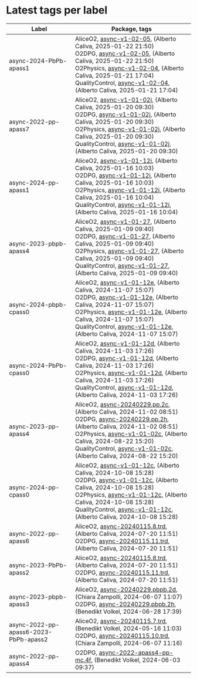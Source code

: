 # Latest tags per label

| Label | Package, tags |
| --- | --- |
| async-2024-PbPb-apass1 | AliceO2, [async-v1-02-05](https://github.com/AliceO2Group/AliceO2/tree/async-v1-02-05), (Alberto Caliva, 2025-01-22 21:50)<br>O2DPG, [async-v1-02-05](https://github.com/AliceO2Group/O2DPG/tree/async-v1-02-05), (Alberto Caliva, 2025-01-22 21:50)<br>O2Physics, [async-v1-02-04](https://github.com/AliceO2Group/O2Physics/tree/async-v1-02-04), (Alberto Caliva, 2025-01-21 17:04)<br>QualityControl, [async-v1-02-04](https://github.com/AliceO2Group/QualityControl/tree/async-v1-02-04), (Alberto Caliva, 2025-01-21 17:04) |
| async-2022-pp-apass7 | AliceO2, [async-v1-01-02j](https://github.com/AliceO2Group/AliceO2/tree/async-v1-01-02j), (Alberto Caliva, 2025-01-20 09:30)<br>O2DPG, [async-v1-01-02j](https://github.com/AliceO2Group/O2DPG/tree/async-v1-01-02j), (Alberto Caliva, 2025-01-20 09:30)<br>O2Physics, [async-v1-01-02j](https://github.com/AliceO2Group/O2Physics/tree/async-v1-01-02j), (Alberto Caliva, 2025-01-20 09:30)<br>QualityControl, [async-v1-01-02j](https://github.com/AliceO2Group/QualityControl/tree/async-v1-01-02j), (Alberto Caliva, 2025-01-20 09:30) |
| async-2024-pp-apass1 | AliceO2, [async-v1-01-12i](https://github.com/AliceO2Group/AliceO2/tree/async-v1-01-12i), (Alberto Caliva, 2025-01-16 10:03)<br>O2DPG, [async-v1-01-12i](https://github.com/AliceO2Group/O2DPG/tree/async-v1-01-12i), (Alberto Caliva, 2025-01-16 10:03)<br>O2Physics, [async-v1-01-12i](https://github.com/AliceO2Group/O2Physics/tree/async-v1-01-12i), (Alberto Caliva, 2025-01-16 10:04)<br>QualityControl, [async-v1-01-12i](https://github.com/AliceO2Group/QualityControl/tree/async-v1-01-12i), (Alberto Caliva, 2025-01-16 10:04) |
| async-2023-pbpb-apass4 | AliceO2, [async-v1-01-27](https://github.com/AliceO2Group/AliceO2/tree/async-v1-01-27), (Alberto Caliva, 2025-01-09 09:40)<br>O2DPG, [async-v1-01-27](https://github.com/AliceO2Group/O2DPG/tree/async-v1-01-27), (Alberto Caliva, 2025-01-09 09:40)<br>O2Physics, [async-v1-01-27](https://github.com/AliceO2Group/O2Physics/tree/async-v1-01-27), (Alberto Caliva, 2025-01-09 09:40)<br>QualityControl, [async-v1-01-27](https://github.com/AliceO2Group/QualityControl/tree/async-v1-01-27), (Alberto Caliva, 2025-01-09 09:40) |
| async-2024-pbpb-cpass0 | AliceO2, [async-v1-01-12e](https://github.com/AliceO2Group/AliceO2/tree/async-v1-01-12e), (Alberto Caliva, 2024-11-07 15:07)<br>O2DPG, [async-v1-01-12e](https://github.com/AliceO2Group/O2DPG/tree/async-v1-01-12e), (Alberto Caliva, 2024-11-07 15:07)<br>O2Physics, [async-v1-01-12e](https://github.com/AliceO2Group/O2Physics/tree/async-v1-01-12e), (Alberto Caliva, 2024-11-07 15:07)<br>QualityControl, [async-v1-01-12e](https://github.com/AliceO2Group/QualityControl/tree/async-v1-01-12e), (Alberto Caliva, 2024-11-07 15:07) |
| async-2024-PbPb-cpass0 | AliceO2, [async-v1-01-12d](https://github.com/AliceO2Group/AliceO2/tree/async-v1-01-12d), (Alberto Caliva, 2024-11-03 17:26)<br>O2DPG, [async-v1-01-12d](https://github.com/AliceO2Group/O2DPG/tree/async-v1-01-12d), (Alberto Caliva, 2024-11-03 17:26)<br>O2Physics, [async-v1-01-12d](https://github.com/AliceO2Group/O2Physics/tree/async-v1-01-12d), (Alberto Caliva, 2024-11-03 17:26)<br>QualityControl, [async-v1-01-12d](https://github.com/AliceO2Group/QualityControl/tree/async-v1-01-12d), (Alberto Caliva, 2024-11-03 17:26) |
| async-2023-pp-apass4 | AliceO2, [async-20240229.pp.2c](https://github.com/AliceO2Group/AliceO2/tree/async-20240229.pp.2c), (Alberto Caliva, 2024-11-02 08:51)<br>O2DPG, [async-20240229.pp.2h](https://github.com/AliceO2Group/O2DPG/tree/async-20240229.pp.2h), (Alberto Caliva, 2024-11-02 08:51)<br>O2Physics, [async-v1-01-02c](https://github.com/AliceO2Group/O2Physics/tree/async-v1-01-02c), (Alberto Caliva, 2024-08-22 15:20)<br>QualityControl, [async-v1-01-02c](https://github.com/AliceO2Group/QualityControl/tree/async-v1-01-02c), (Alberto Caliva, 2024-08-22 15:20) |
| async-2024-pp-cpass0 | AliceO2, [async-v1-01-12c](https://github.com/AliceO2Group/AliceO2/tree/async-v1-01-12c), (Alberto Caliva, 2024-10-08 15:28)<br>O2DPG, [async-v1-01-12c](https://github.com/AliceO2Group/O2DPG/tree/async-v1-01-12c), (Alberto Caliva, 2024-10-08 15:28)<br>O2Physics, [async-v1-01-12c](https://github.com/AliceO2Group/O2Physics/tree/async-v1-01-12c), (Alberto Caliva, 2024-10-08 15:28)<br>QualityControl, [async-v1-01-12c](https://github.com/AliceO2Group/QualityControl/tree/async-v1-01-12c), (Alberto Caliva, 2024-10-08 15:28) |
| async-2022-pp-apass6 | AliceO2, [async-20240115.8.trd](https://github.com/AliceO2Group/AliceO2/tree/async-20240115.8.trd), (Alberto Caliva, 2024-07-20 11:51)<br>O2DPG, [async-20240115.11.trd](https://github.com/AliceO2Group/O2DPG/tree/async-20240115.11.trd), (Alberto Caliva, 2024-07-20 11:51) |
| async-2023-PbPb-apass2 | AliceO2, [async-20240115.8.trd](https://github.com/AliceO2Group/AliceO2/tree/async-20240115.8.trd), (Alberto Caliva, 2024-07-20 11:51)<br>O2DPG, [async-20240115.11.trd](https://github.com/AliceO2Group/O2DPG/tree/async-20240115.11.trd), (Alberto Caliva, 2024-07-20 11:51) |
| async-2023-pbpb-apass3 | AliceO2, [async-20240229.pbpb.2d](https://github.com/AliceO2Group/AliceO2/tree/async-20240229.pbpb.2d), (Chiara Zampolli, 2024-06-07 11:07)<br>O2DPG, [async-20240229.pbpb.2h](https://github.com/AliceO2Group/O2DPG/tree/async-20240229.pbpb.2h), (Benedikt Volkel, 2024-06-28 17:39) |
| async-2022-pp-apass6-2023-PbPb-apass2 | AliceO2, [async-20240115.7.trd](https://github.com/AliceO2Group/AliceO2/tree/async-20240115.7.trd), (Benedikt Volkel, 2024-05-16 11:03)<br>O2DPG, [async-20240115.10.trd](https://github.com/AliceO2Group/O2DPG/tree/async-20240115.10.trd), (Chiara Zampolli, 2024-06-07 11:16) |
| async-2022-pp-apass4 | O2DPG, [async-2022-apass4-pp-mc.4f](https://github.com/AliceO2Group/O2DPG/tree/async-2022-apass4-pp-mc.4f), (Benedikt Volkel, 2024-06-03 09:37) |
